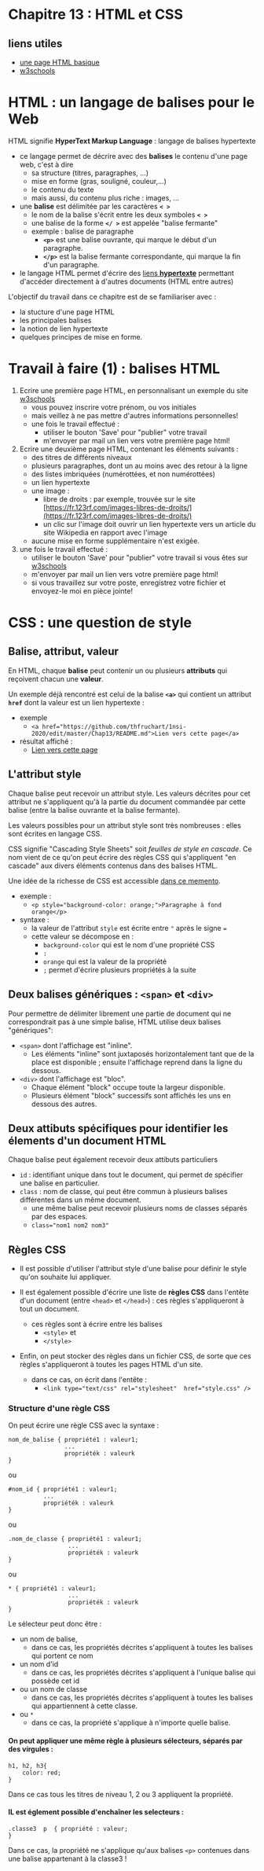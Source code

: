 # Chapitre 13 : HTML et CSS

## liens utiles
* [une page HTML basique](https://github.com/thfruchart/1nsi-2020/blob/master/Chap13/page_basique.html)
* [w3schools](https://www.w3schools.com/html/default.asp)

# HTML : un langage de balises pour le Web
HTML signifie **HyperText Markup Language** : langage de balises hypertexte
* ce langage permet de décrire avec des **balises** le contenu d'une page web, c'est à dire
   * sa structure (titres, paragraphes, ...)
   * mise en forme (gras, souligné, couleur,...)
   * le contenu du texte 
   * mais aussi, du contenu plus riche : images, ... 
* une **balise** est délimitée par les caractères **`< >`**
   * le nom de la balise s'écrit entre les deux symboles **`< >`**
   * une balise de la forme **`</ >`** est appelée "balise fermante"
   * exemple : balise de paragraphe
      * **`<p>`** est une balise ouvrante, qui marque le début d'un paragraphe.
      * **`</p>`** est la balise fermante correspondante,  qui marque la fin d'un paragraphe.
* le langage HTML permet d'écrire des [liens **hypertexte**](https://fr.wikipedia.org/wiki/Hypertexte) permettant d'accéder directement à d'autres documents (HTML entre autres)

L'objectif du travail dans ce chapitre est de se familiariser avec :
* la stucture d'une page HTML
* les principales balises
* la notion de lien hypertexte
* quelques principes de mise en forme.

# Travail à faire (1) : balises HTML
1. Ecrire une première page HTML, en personnalisant un exemple du site [w3schools](https://www.w3schools.com/html/default.asp)
   * vous pouvez inscrire votre prénom, ou vos initiales
   * mais veillez à ne pas mettre d'autres informations personnelles!
   * une fois le travail effectué :
       * utiliser le bouton 'Save' pour "publier" votre travail
       * m'envoyer par mail un lien vers votre première page html!
2. Ecrire une deuxième page HTML, contenant les éléments suivants : 
   * des titres de différents niveaux
   * plusieurs paragraphes, dont un au moins avec des retour à la ligne
   * des listes imbriquées (numérottées, et non numérottées)
   * un lien hypertexte
   * une image : 
      * libre de droits : par exemple, trouvée sur le site [https://fr.123rf.com/images-libres-de-droits/](https://fr.123rf.com/images-libres-de-droits/)
      * un clic sur l'image doit ouvrir un lien hypertexte vers un article du site Wikipedia en rapport avec l'image
   * aucune mise en forme supplémentaire n'est exigée.
3.  une fois le travail effectué :
    * utiliser le bouton 'Save' pour "publier" votre travail si vous êtes sur  [w3schools](https://www.w3schools.com/html/default.asp)
    * m'envoyer par mail un lien vers votre première page html!
    * si vous travaillez sur votre poste, enregistrez votre fichier et envoyez-le moi en pièce jointe!
    

# CSS : une question de style
## Balise, attribut, valeur
En HTML, chaque **balise** peut contenir un ou plusieurs **attributs** qui reçoivent chacun une **valeur**.

Un exemple déjà rencontré est celui de la balise **`<a>`** qui contient un attribut **`href`** dont la valeur est un lien hypertexte : 
* exemple 
   * `<a href="https://github.com/thfruchart/1nsi-2020/edit/master/Chap13/README.md">Lien vers cette page</a>` 
* résultat affiché :
   * [Lien vers cette page](https://github.com/thfruchart/1nsi-2020/edit/master/Chap13/README.md)

## L'attribut style
Chaque balise peut recevoir un attribut style. 
Les valeurs décrites pour cet attribut ne s'appliquent qu'à la partie du document commandée par cette balise (entre la balise ouvrante et la balise fermante). 

Les valeurs possibles pour un attribut style sont très nombreuses : elles sont écrites en langage CSS.

CSS signifie "Cascading Style Sheets" soit *feuilles de style en cascade*. Ce nom vient de ce qu'on peut écrire des règles CSS qui s'appliquent "en cascade" aux divers éléments contenus dans des balises HTML. 

Une idée de la richesse de CSS est accessible [dans ce memento](https://github.com/thfruchart/1nsi-2020/blob/master/Chap13/memento_css3.pdf). 

* exemple : 
   * `<p style="background-color: orange;">Paragraphe à fond orange</p>`
* syntaxe :
   * la valeur de l'attribut `style` est écrite entre `"` après le signe `=`
   * cette valeur se décompose en : 
      * `background-color` qui est le nom d'une propriété CSS
      * `:`
      * `orange` qui est la valeur de la propriété 
      * `;`  permet d'écrire plusieurs propriétés à la suite
   
   
## Deux balises génériques : `<span>` et `<div>`
Pour permettre de délimiter librement une partie de document qui ne correspondrait pas à une simple balise, HTML utilise deux balises "génériques":
* `<span>` dont l'affichage est "inline". 
   * Les éléments "inline" sont juxtaposés horizontalement tant que de la place est disponible ; ensuite l'affichage reprend dans la ligne du dessous.
* `<div>` dont l'affichage est "bloc".
   * Chaque élément "block" occupe toute la largeur disponible. 
   * Plusieurs élément "block" successifs sont affichés les uns en dessous des autres. 

## Deux attibuts spécifiques pour identifier les élements d'un document HTML
Chaque balise peut également recevoir deux attibuts particuliers
* `id` : identifiant unique dans tout le document, qui permet de spécifier une balise en particulier.
* `class` : nom de classe, qui peut être commun à plusieurs balises différentes dans un même document. 
   * une même balise peut recevoir plusieurs noms de classes séparés par des espaces. 
   * `class="nom1 nom2 nom3"`

## Règles CSS
* Il est possible d'utiliser l'attribut style d'une balise pour définir le style qu'on souhaite lui appliquer.
* Il est également possible d'écrire une liste de **règles CSS**  dans l'entête d'un document (entre `<head>` et `</head>`) : ces règles s'appliqueront à tout un document.
   *  ces règles sont à écrire entre les balises 
      * `<style>` et
      * `</style>`
 
* Enfin, on peut stocker des règles dans un fichier CSS, de sorte que ces règles s'appliqueront à toutes les pages HTML d'un site. 
   * dans ce cas, on écrit dans l'entête :
      * `<link type="text/css" rel="stylesheet"  href="style.css" />`

### Structure d'une règle CSS
On peut écrire une règle CSS avec la syntaxe : 

```
nom_de_balise { propriété1 : valeur1;
                ...
                propriéték : valeurk
}
```

ou 
```
#nom_id { propriété1 : valeur1;
          ...
          propriéték : valeurk
}
```
ou 
```
.nom_de_classe { propriété1 : valeur1;
                 ...
                 propriéték : valeurk
}
```
ou 
```
* { propriété1 : valeur1;
                 ...
                 propriéték : valeurk
}
```
Le sélecteur peut donc être : 
* un nom de balise, 
   * dans ce cas, les propriétés décrites s'appliquent à toutes les balises qui portent ce nom
* un nom d'id 
   * dans ce cas, les propriétés décrites s'appliquent à l'unique balise qui possède cet id
* ou un nom de classe 
   * dans ce cas, les propriétés décrites s'appliquent à toutes les balises qui appartiennent à cette classe.
* ou `*`
   * dans ce cas, la propriété s'applique à n'importe quelle balise. 
   
#### On peut appliquer une même règle à plusieurs sélecteurs, séparés par des virgules : 
```
h1, h2, h3{
    color: red;
}
```
Dans ce cas tous les titres de niveau 1, 2 ou 3 appliquent la propriété.

#### IL est églement possible d'enchaîner les selecteurs :
```
.classe3  p  { propriété : valeur;
}
```
Dans ce cas, la propriété ne s'applique qu'aux balises `<p>`  contenues dans une balise appartenant à la classe3 !


